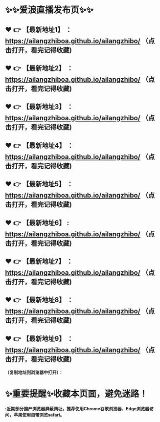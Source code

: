# :sparkles::sparkles:爱浪直播发布页:sparkles::sparkles:

 :heart: :point_right: 【最新地址1】 ：https://ailangzhiboa.github.io/ailangzhibo/  （点击打开，看完记得收藏)
 ------
 :heart: :point_right: 【最新地址2】 ：https://ailangzhiboa.github.io/ailangzhibo/   （点击打开，看完记得收藏)
 ------
 :heart: :point_right: 【最新地址3】 ：https://ailangzhiboa.github.io/ailangzhibo/   （点击打开，看完记得收藏)
 ------
 :heart: :point_right: 【最新地址4】 ：https://ailangzhiboa.github.io/ailangzhibo/   （点击打开，看完记得收藏)
 ------
 :heart: :point_right: 【最新地址5】 ：https://ailangzhiboa.github.io/ailangzhibo/   （点击打开，看完记得收藏)
 ------
 :heart: :point_right: 【最新地址6】 : https://ailangzhiboa.github.io/ailangzhibo/  （点击打开，看完记得收藏)
 ------
 :heart: :point_right: 【最新地址7】 ：https://ailangzhiboa.github.io/ailangzhibo/   （点击打开，看完记得收藏)
 ------
 :heart: :point_right: 【最新地址8】 ：https://ailangzhiboa.github.io/ailangzhibo/   （点击打开，看完记得收藏)
 ------
 :heart: :point_right: 【最新地址9】 ：https://ailangzhiboa.github.io/ailangzhibo/   （点击打开，看完记得收藏)
  ------

  
#### （复制地址到浏览器中打开）：
# :sparkles:重要提醒:sparkles:收藏本页面，避免迷路！
#### :近期部分国产浏览器屏蔽网址，推荐使用Chrome谷歌浏览器、Edge浏览器访问，苹果使用自带浏览safari。
